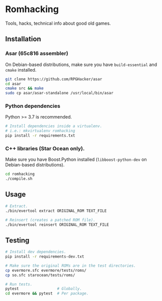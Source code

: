 # Romhacking
Tools, hacks, technical info about good old games.

## Installation
### Asar (65c816 assembler)
On Debian-based distributions, make sure you have `build-essential` and `cmake` installed.
```bash
git clone https://github.com/RPGHacker/asar
cd asar
cmake src && make
sudo cp asar/asar-standalone /usr/local/bin/asar
```

### Python dependencies
Python >= 3.7 is recommended.
```bash
# Install dependencies inside a virtualenv.
# i.e.: mkvirtualenv romhacking
pip install -r requirements.txt
```

### C++ libraries (Star Ocean only).
Make sure you have Boost.Python installed (`libboost-python-dev` on Debian-based distributions).
```bash
cd romhacking
./compile.sh
```

## Usage
```bash
# Extract.
./bin/evertool extract ORIGINAL_ROM TEXT_FILE

# Reinsert (creates a patched ROM file).
./bin/evertool reinsert ORIGINAL_ROM TEXT_FILE
```

## Testing
```bash
# Install dev dependencies.
pip install -r requirements-dev.txt

# Make sure the original ROMs are in the test directories.
cp evermore.sfc evermore/tests/roms/
cp so.sfc starocean/tests/roms/

# Run tests.
pytest                 # Globally.
cd evermore && pytest  # Per package.
```
